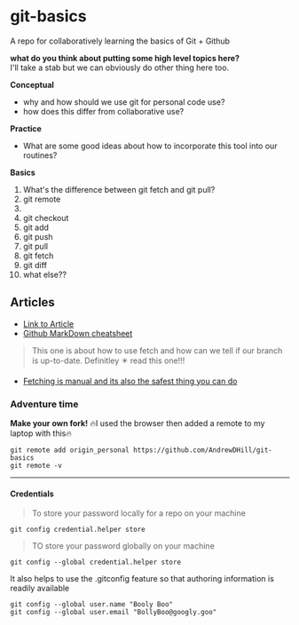 # git-basics
A repo for collaboratively learning the basics of Git + Github

__what do you think about putting some high level topics here?__\
I'll take a stab but we can obviously do other thing here too.

**Conceptual**
* why and how should we use git for personal code use?
* how does this differ from collaborative use?

**Practice**
* What are some good ideas about how to incorporate this tool into our routines?

**Basics**
1. What's the difference between git fetch and git pull?
2. git remote
3. 
4. git checkout
5. git add
6. git push
7. git pull
8. git fetch
9. git diff
10. what else??

## Articles
* [Link to Article](https://www.git-tower.com/learn/git/faq/difference-between-git-fetch-git-pull)
* [Github MarkDown cheatsheet](https://github.com/adam-p/markdown-here/wiki/Markdown-Cheatsheet)
> This one is about how to use fetch and how can we tell if our branch is up-to-date. Definitley :eight_pointed_black_star: read this one!!!
* [Fetching is manual and its also the safest thing you can do](https://jamesjoshuahill.github.io/note/2015/02/07/is-your-branch-up-to-date/)

### Adventure time
**Make your own fork!**
:fire:I used the browser then added a remote to my laptop with this:fire:
```
git remote add origin_personal https://github.com/AndrewDHill/git-basics
git remote -v
```

---
#### Credentials
> To store your password locally for a repo on your machine
```
git config credential.helper store
```

> TO store your password globally on your machine

```
git config --global credential.helper store
```

It also helps to use the .gitconfig feature so that authoring information is readily available

```
git config --global user.name "Booly Boo"
git config --global user.email "BollyBoo@googly.goo"
